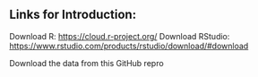 
## Links for Introduction:

Download R: https://cloud.r-project.org/
Download RStudio: https://www.rstudio.com/products/rstudio/download/#download

Download the data from this GitHub repro
